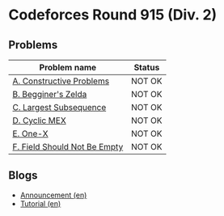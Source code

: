 # Codeforces Round 915 (Div. 2)

## Problems

|Problem name|Status|
|------------|---------|
| [A. Constructive Problems](problems/A._Constructive_Problems.md)|NOT OK|
| [B. Begginer's Zelda](problems/B._Begginer's_Zelda.md)|NOT OK|
| [C. Largest Subsequence](problems/C._Largest_Subsequence.md)|NOT OK|
| [D. Cyclic MEX](problems/D._Cyclic_MEX.md)|NOT OK|
| [E. One-X](problems/E._One-X.md)|NOT OK|
| [F. Field Should Not Be Empty](problems/F._Field_Should_Not_Be_Empty.md)|NOT OK|
## Blogs

- [Announcement (en)](blogs/Announcement_(en).md)
- [Tutorial (en)](blogs/Tutorial_(en).md)
